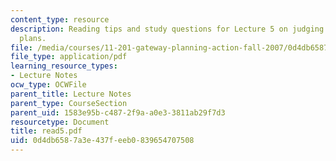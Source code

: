 ```yaml
---
content_type: resource
description: Reading tips and study questions for Lecture 5 on judging the New Orleans
  plans.
file: /media/courses/11-201-gateway-planning-action-fall-2007/0d4db6587a3e437feeb0839654707508_read5.pdf
file_type: application/pdf
learning_resource_types:
- Lecture Notes
ocw_type: OCWFile
parent_title: Lecture Notes
parent_type: CourseSection
parent_uid: 1583e95b-c487-2f9a-a0e3-3811ab29f7d3
resourcetype: Document
title: read5.pdf
uid: 0d4db658-7a3e-437f-eeb0-839654707508
---
```

